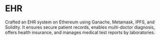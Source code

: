 # EHR
Crafted an EHR system on Ethereum using Ganache, Metamask, IPFS, and Solidity. It ensures secure patient records, enables multi-doctor diagnosis, offers health insurance, and manages medical test reports by laboratories.

